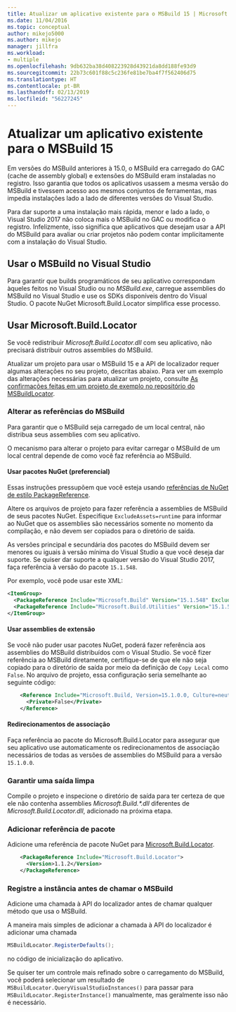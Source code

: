 ```yaml
---
title: Atualizar um aplicativo existente para o MSBuild 15 | Microsoft Docs
ms.date: 11/04/2016
ms.topic: conceptual
author: mikejo5000
ms.author: mikejo
manager: jillfra
ms.workload:
- multiple
ms.openlocfilehash: 9db632ba38d408223928d43921da8dd188fe93d9
ms.sourcegitcommit: 22b73c601f88c5c236fe81be7ba4f7f562406d75
ms.translationtype: HT
ms.contentlocale: pt-BR
ms.lasthandoff: 02/13/2019
ms.locfileid: "56227245"
---
```

# <a name="update-an-existing-application-for-msbuild-15"></a>Atualizar um aplicativo existente para o MSBuild 15

Em versões do MSBuild anteriores à 15.0, o MSBuild era carregado do GAC (cache de assembly global) e extensões do MSBuild eram instaladas no registro. Isso garantia que todos os aplicativos usassem a mesma versão do MSBuild e tivessem acesso aos mesmos conjuntos de ferramentas, mas impedia instalações lado a lado de diferentes versões do Visual Studio.

Para dar suporte a uma instalação mais rápida, menor e lado a lado, o Visual Studio 2017 não coloca mais o MSBuild no GAC ou modifica o registro. Infelizmente, isso significa que aplicativos que desejam usar a API do MSBuild para avaliar ou criar projetos não podem contar implicitamente com a instalação do Visual Studio.

## <a name="use-msbuild-from-visual-studio"></a>Usar o MSBuild no Visual Studio

Para garantir que builds programáticos de seu aplicativo correspondam àqueles feitos no Visual Studio ou no *MSBuild.exe*, carregue assemblies do MSBuild no Visual Studio e use os SDKs disponíveis dentro do Visual Studio. O pacote NuGet Microsoft.Build.Locator simplifica esse processo.

## <a name="use-microsoftbuildlocator"></a>Usar Microsoft.Build.Locator

Se você redistribuir *Microsoft.Build.Locator.dll* com seu aplicativo, não precisará distribuir outros assemblies do MSBuild.

Atualizar um projeto para usar o MSBuild 15 e a API de localizador requer algumas alterações no seu projeto, descritas abaixo. Para ver um exemplo das alterações necessárias para atualizar um projeto, consulte [As confirmações feitas em um projeto de exemplo no repositório do MSBuildLocator](https://github.com/Microsoft/MSBuildLocator/commits/example-updating-to-msbuild-15).

### <a name="change-msbuild-references"></a>Alterar as referências do MSBuild

Para garantir que o MSBuild seja carregado de um local central, não distribua seus assemblies com seu aplicativo.

O mecanismo para alterar o projeto para evitar carregar o MSBuild de um local central depende de como você faz referência ao MSBuild.

#### <a name="use-nuget-packages-preferred"></a>Usar pacotes NuGet (preferencial)

Essas instruções pressupõem que você esteja usando [referências de NuGet de estilo PackageReference](https://docs.microsoft.com/nuget/consume-packages/package-references-in-project-files).

Altere os arquivos de projeto para fazer referência a assemblies de MSBuild de seus pacotes NuGet. Especifique `ExcludeAssets=runtime` para informar ao NuGet que os assemblies são necessários somente no momento da compilação, e não devem ser copiados para o diretório de saída.

As versões principal e secundária dos pacotes do MSBuild devem ser menores ou iguais à versão mínima do Visual Studio a que você deseja dar suporte. Se quiser dar suporte a qualquer versão do Visual Studio 2017, faça referência à versão do pacote `15.1.548`.

Por exemplo, você pode usar este XML:

```xml
<ItemGroup>
  <PackageReference Include="Microsoft.Build" Version="15.1.548" ExcludeAssets="runtime" />
  <PackageReference Include="Microsoft.Build.Utilities" Version="15.1.548" ExcludeAssets="runtime" />
</ItemGroup>
```

#### <a name="use-extension-assemblies"></a>Usar assemblies de extensão

Se você não puder usar pacotes NuGet, poderá fazer referência aos assemblies do MSBuild distribuídos com o Visual Studio. Se você fizer referência ao MSBuild diretamente, certifique-se de que ele não seja copiado para o diretório de saída por meio da definição de `Copy Local` como `False`. No arquivo de projeto, essa configuração seria semelhante ao seguinte código:

```xml
    <Reference Include="Microsoft.Build, Version=15.1.0.0, Culture=neutral, PublicKeyToken=b03f5f7f11d50a3a, processorArchitecture=MSIL">
      <Private>False</Private>
    </Reference>
```

#### <a name="binding-redirects"></a>Redirecionamentos de associação

Faça referência ao pacote do Microsoft.Build.Locator para assegurar que seu aplicativo use automaticamente os redirecionamentos de associação necessários de todas as versões de assemblies do MSBuild para a versão `15.1.0.0`.

### <a name="ensure-output-is-clean"></a>Garantir uma saída limpa

Compile o projeto e inspecione o diretório de saída para ter certeza de que ele não contenha assemblies *Microsoft.Build.\*.dll* diferentes de *Microsoft.Build.Locator.dll*, adicionado na próxima etapa.

### <a name="add-package-reference"></a>Adicionar referência de pacote

Adicione uma referência de pacote NuGet para [Microsoft.Build.Locator](https://www.nuget.org/packages/Microsoft.Build.Locator/).

```xml
    <PackageReference Include="Microsoft.Build.Locator">
      <Version>1.1.2</Version>
    </PackageReference>
```

### <a name="register-instance-before-calling-msbuild"></a>Registre a instância antes de chamar o MSBuild

Adicione uma chamada à API do localizador antes de chamar qualquer método que usa o MSBuild.

A maneira mais simples de adicionar a chamada à API do localizador é adicionar uma chamada

```csharp
MSBuildLocator.RegisterDefaults();
```

no código de inicialização do aplicativo.

Se quiser ter um controle mais refinado sobre o carregamento do MSBuild, você poderá selecionar um resultado de `MSBuildLocator.QueryVisualStudioInstances()` para passar para `MSBuildLocator.RegisterInstance()` manualmente, mas geralmente isso não é necessário.
